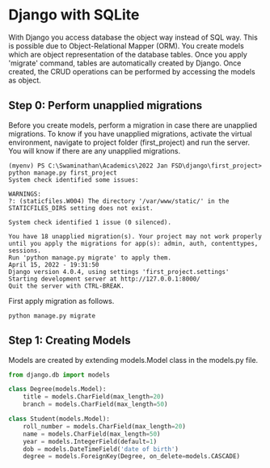 # Django with SQLite

With Django you access database the object way instead of SQL way. This is possible due to Object-Relational Mapper (ORM). You create models which are object representation of the database tables. Once you apply 'migrate' command, tables are automatically created by Django. Once created, the CRUD operations can be performed by accessing the models as object.

## Step 0: Perform unapplied migrations

Before you create models, perform a migration in case there are unapplied migrations. To know if you have unapplied migrations, activate the virtual environment, navigate to project folder (first_project) and run the server. You will know if there are any unapplied migrations.
```
(myenv) PS C:\Swaminathan\Academics\2022 Jan FSD\django\first_project> python manage.py first_project
System check identified some issues:

WARNINGS:
?: (staticfiles.W004) The directory '/var/www/static/' in the STATICFILES_DIRS setting does not exist.

System check identified 1 issue (0 silenced).

You have 18 unapplied migration(s). Your project may not work properly until you apply the migrations for app(s): admin, auth, contenttypes, sessions.
Run 'python manage.py migrate' to apply them.
April 15, 2022 - 19:31:50
Django version 4.0.4, using settings 'first_project.settings'
Starting development server at http://127.0.0.1:8000/
Quit the server with CTRL-BREAK.
```

First apply migration as follows.
```
python manage.py migrate
```

## Step 1: Creating Models

Models are created by extending models.Model class in the models.py file.

```python
from django.db import models

class Degree(models.Model):
    title = models.CharField(max_length=20)
    branch = models.CharField(max_length=50)

class Student(models.Model):
    roll_number = models.CharField(max_length=20)
    name = models.CharField(max_length=50)
    year = models.IntegerField(default=1)
    dob = models.DateTimeField('date of birth')
    degree = models.ForeignKey(Degree, on_delete=models.CASCADE)
```
